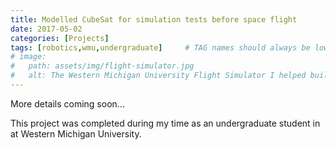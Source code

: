 ```yaml
---
title: Modelled CubeSat for simulation tests before space flight
date: 2017-05-02
categories: [Projects]
tags: [robotics,wmu,undergraduate]     # TAG names should always be lowercase
# image:
#   path: assets/img/flight-simulator.jpg
#   alt: The Western Michigan University Flight Simulator I helped build as a project during my undergraduate degree.
---
```


More details coming soon...

This project was completed during my time as an undergraduate student in at Western Michigan University.